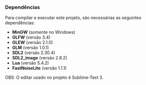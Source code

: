 ### Dependências

Para compilar e executar este projeto, são necessárias as seguintes dependências:

- **MinGW** (somente no Windows)
- **GLFW** (versão 3.4)
- **GLEW** (versão 2.1.0)
- **GLM** (versão 1.0.1)
- **SDL2** (versão 2.30.4)
- **SDL2_image** (versão 2.8.2)
- **Lua** (versão 5.4.2)
- **FastNoiseLite** (versão 1.1.1)

OBS: O editar usado no projeto é Sublime-Text 3.
